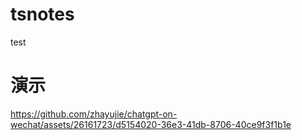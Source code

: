 # tsnotes

test

# 演示

https://github.com/zhayujie/chatgpt-on-wechat/assets/26161723/d5154020-36e3-41db-8706-40ce9f3f1b1e

<!--stackedit_data:
eyJoaXN0b3J5IjpbMTkzMjM4Mzg0MywxMjYzNjQyNzAxXX0=
-->
